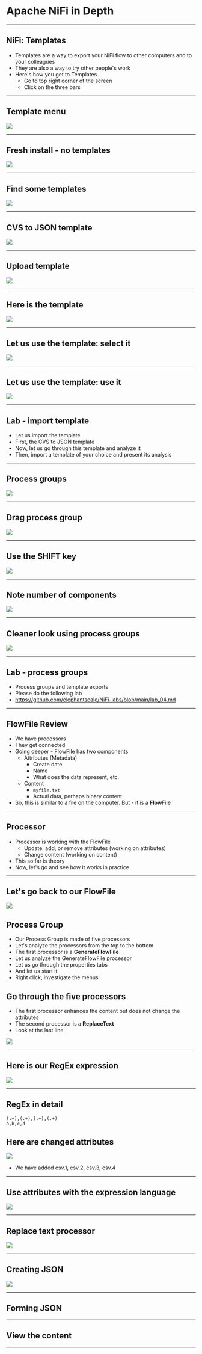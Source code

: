 # Apache NiFi in Depth

---

## NiFi: Templates

* Templates are a way to export your NiFi flow to other computers and to your colleagues
* They are also a way to try other people's work
* Here's how you get to Templates
  * Go to top right corner of the screen
  * Click on the three bars

---

## Template menu

![](../images/02-templates.png)

---

## Fresh install - no templates

![](../images/03-no-templates.png)

---

## Find some templates

![](../images/05-example-templates.png)

---

## CVS to JSON template

![](../images/06-cvs-to-json.png)

---

## Upload template

![](../images/08-upload-template.png)

---
## Here is the template

![](../images/09-template.png)

---

## Let us use the template: select it

![](../images/11-use-template.png)

---

## Let us use the template: use it

![](../images/12-use-template.png)

---

## Lab - import template

* Let us import the template
* First, the CVS to JSON template
* Now, let us go through this template and analyze it
* Then, import a template of your choice and present its analysis

---

## Process groups


![](../images/13-process-groups.png)

---

## Drag process group


![](../images/14.png)

---

## Use the SHIFT key

![](../images/15.png)


---

## Note number of components


![](../images/16.png)

---
## Cleaner look using process groups

![](../images/17.png)

---

## Lab - process groups
* Process groups and template exports
* Please do the following lab
* https://github.com/elephantscale/NiFi-labs/blob/main/lab_04.md

---

## FlowFile Review

* We have processors
* They get connected
* Going deeper - FlowFile has two components
  * Attributes (Metadata)
    * Create date
    * Name
    * What does the data represent, etc.
  * Content
    * `myfile.txt`
    * Actual data, perhaps binary content
* So, this is similar to a file on the computer. But - it is a **Flow**File

---

## Processor

* Processor is working with the FlowFile
  * Update, add, or remove attributes (working on attributes)
  * Change content (working on content)
* This so far is theory
* Now, let's go and see how it works in practice

---

## Let's go back to our FlowFile

![](../images/18.png)

## Process Group

* Our Process Group is made of five processors
* Let's analyze the processors from the top to the bottom
* The first processor is a **GenerateFlowFile**
* Let us analyze the GenerateFlowFile processor
* Let us go through the properties tabs
* And let us start it
* Right click, investigate the menus

## Go through the five processors
* The first processor enhances the content but does not change the attributes
* The second processor is a **ReplaceText**
* Look at the last line

![](../images/19.png)

---

## Here is our RegEx expression

![](../images/20.png)

---

## RegEx in detail

```shell
(.+),(.+),(.+),(.+)
a,b,c,d
```

## Here are changed attributes

![](../images/21.png)


* We have added csv.1, csv.2, csv.3, csv.4

---

## Use attributes with the expression language


![](../images/22.png)

---

## Replace text processor

![](../images/23.png)

---

## Creating JSON

![](../images/24.png)

---
## Forming JSON

[](../images/25.png)

---

## View the content

[](../images/26.png)

---












